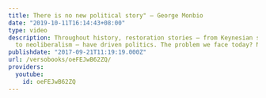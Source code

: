 ```yaml
---
title: There is no new political story" – George Monbio
date: "2019-10-11T16:14:43+08:00"
type: video
description: Throughout history, restoration stories – from Keynesian social democracy
  to neoliberalism – have driven politics. The problem we face today? No new story.
publishdate: "2017-09-21T11:19:19.000Z"
url: /versobooks/oeFEJwB62ZQ/
providers:
  youtube:
    id: oeFEJwB62ZQ
---
```

